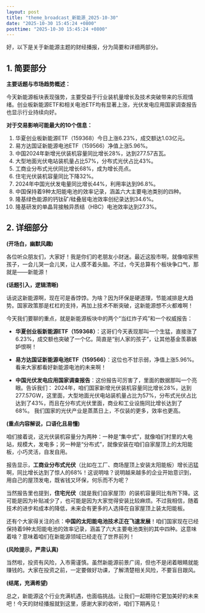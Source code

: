 ```yaml
---
layout: post
title: "theme_broadcast_新能源_2025-10-30"
date: "2025-10-30 15:45:24 +0800"
posttime: "2025-10-30 15:45:24 +0800"
---
```


好，以下是关于新能源主题的财经播报，分为简要和详细两部分。

## 1. 简要部分

**主要话题与市场趋势概述：**

今天新能源板块表现强势，主要受益于行业装机量增长及技术突破带来的乐观情绪。创业板新能源ETF和相关电池ETF均有显著上涨，光伏发电应用国家调查报告也显示行业持续向好。

**对于交易影响可能最大的10个信息：**

1.  华夏创业板新能源ETF（159368）今日上涨6.23%，成交额达1.03亿元。
2.  易方达国证新能源电池ETF（159566）净值上涨5.96%。
3.  中国2024年新增光伏装机容量同比增长28%，达到277.57吉瓦。
4.  大型地面光伏电站装机量占比57%，分布式光伏占比43%。
5.  工商业分布式光伏同比增长68%，成为增长亮点。
6.  住宅光伏装机容量同比下降32%。
7.  2024年中国光伏发电量同比增长44%，利用率达到96.8%。
8.  中国保持着9种太阳能电池的效率记录，涵盖六大主要电池类别的四种。
9.  隆基绿色能源的钙钛矿/硅叠层电池效率创纪录达到34.6%。
10. 隆基研发的单晶背接触异质结（HBC）电池效率达到27.3%。

## 2. 详细部分

**(开场白，幽默风趣)**

各位听众朋友们，大家好！我是你们的老朋友小财迷。最近这股市啊，就像咱家熊孩子，一会儿哭一会儿笑，让人摸不着头脑。不过，今天总算有个板块争口气，那就是——新能源！

**(话题引入，逻辑清晰)**

话说这新能源啊，现在可是香饽饽。为啥？因为环保是硬道理，节能减排是大趋势。国家政策那是杠杠的支持，再加上技术不断突破，这新能源想不火都难啊！

今天我们要聊的重点，就是新能源板块中的两个“当红炸子鸡”和一个权威报告：

*   **华夏创业板新能源ETF（159368）**：这哥们今天表现那叫一个生猛，直接涨了6.23%，成交额也突破了一个亿。简直是“别人家的孩子”，让其他基金羡慕嫉妒恨啊！

*   **易方达国证新能源电池ETF（159566）**：这位也不甘示弱，净值上涨5.96%。看来大家都看好新能源电池的未来啊！

*   **中国光伏发电应用国家调查报告**：这份报告可厉害了，里面的数据那叫一个亮眼。告诉我们： 2024年，咱们国家新增光伏装机容量同比增长28%，达到277.57GW，这里面，大型地面光伏电站装机量占比为57%，分布式光伏占比达到了43%，而且在分布式光伏里面，商业和工业设施同比增长达到了68%。
我们国家的光伏产业是蒸蒸日上，不仅装的更多，效率也更高。

**(重点内容解说，口语化且易懂)**

咱们接着说，这光伏装机容量分为两种：一种是“集中式”，就像咱们村里的大电站，规模大，发电多；另一种是“分布式”，就像安装在咱们自家屋顶上的太阳能板，小巧灵活，自发自用。

报告显示，**工商业分布式光伏**（比如在工厂、商场屋顶上安装太阳能板）增长迅猛啊，同比增长达到了惊人的68%！这说明啥？说明越来越多的企业开始意识到，用自己的屋顶发电，既省钱又环保，何乐而不为呢？

当然报告里也提到，**住宅光伏**（就是我们自家屋顶）的装机容量同比有所下降。这可能是因为补贴减少了，也可能是因为大家觉得安装比较麻烦。不过我相信，随着技术的进步和成本的降低，未来会有更多的人选择在自家屋顶上装太阳能板。

还有个大家得关注的点：**中国的太阳能电池技术正在飞速发展**！咱们国家现在已经保持着9种太阳能电池的效率记录，涵盖了六大主要电池类别的其中四种。这意味着啥？意味着咱们在新能源领域已经走在了世界前列！

**(风险提示，严肃认真)**

当然啦，投资有风险，入市需谨慎。虽然新能源前景广阔，但也不是闭着眼睛就能赚钱的。大家在投资之前，一定要做好功课，了解清楚相关风险，不要盲目跟风。

**(结尾，充满希望)**

总之，新能源这个行业充满机遇，也面临挑战。让我们一起期待它更加美好的未来吧！今天的财经播报就到这里，感谢大家的收听，咱们下期再见！